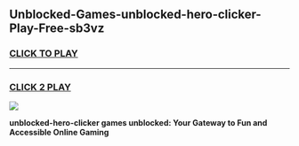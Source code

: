 
## Unblocked-Games-unblocked-hero-clicker-Play-Free-sb3vz
<h3>
<a href="https://premium76.site?title=unblocked-hero-clicker&ref=12A">CLICK TO PLAY</a></h3>
<hr>

<h3>
<a href="https://premium76.site?title=unblocked-hero-clicker&ref=12A">CLICK 2 PLAY</a>
  
</h3>

<a href="https://premium76.site?title=unblocked-hero-clicker&ref=12A"><img src="https://clearcache.store/games.png"></a>


**unblocked-hero-clicker games unblocked: Your Gateway to Fun and Accessible Online Gaming**
